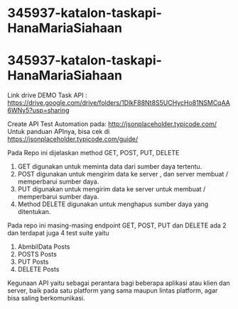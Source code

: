 # 345937-katalon-taskapi-HanaMariaSiahaan

# 345937-katalon-taskapi-HanaMariaSiahaan

Link drive DEMO Task API : https://drive.google.com/drive/folders/1DlkF88Nt8S5UCHycHo81NSMCqAA6WNy5?usp=sharing

Create API Test Automation pada: http://jsonplaceholder.typicode.com/ 
Untuk panduan APInya, bisa cek di https://jsonplaceholder.typicode.com/guide/

Pada Repo ini dijelaskan method GET, POST, PUT, DELETE
1. GET digunakan untuk meminta data dari sumber daya tertentu.
2. POST digunakan untuk mengirim data ke server , dan server membuat / memperbarui sumber daya.
3. PUT digunakan untuk mengirim data ke server untuk membuat / memperbarui sumber daya.
4. Method DELETE digunakan untuk menghapus sumber daya yang ditentukan.

Pada repo ini masing-masing endpoint GET, POST, PUT dan DELETE ada 2 dan terdapat juga 4 test suite yaitu
1. AbmbilData Posts
2. POSTS Posts
3. PUT Posts
4. DELETE Posts

Kegunaan API yaitu sebagai perantara bagi beberapa aplikasi atau klien dan server, baik pada satu platform yang sama maupun lintas platform, agar bisa saling berkomunikasi.

